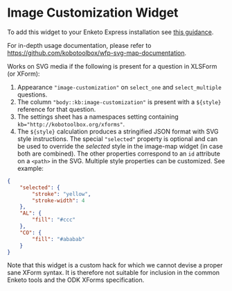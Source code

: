 Image Customization Widget
==========

To add this widget to your Enketo Express installation see [this guidance](https://enketo.github.io/enketo-express/tutorial-34-custom-widgets.html).

For in-depth usage documentation, please refer to https://github.com/kobotoolbox/wfp-svg-map-documentation.

Works on SVG media if the following is present for a question in XLSForm (or XForm):

1. Appearance `"image-customization"` on `select_one` and `select_multiple` questions.
2. The column `"body::kb:image-customization"` is present with a `${style}` reference for that question.
3. The settings sheet has a namespaces setting containing `kb="http://kobotoolbox.org/xforms"`.
4. The `${style}` calculation produces a stringified JSON format with SVG style instructions. The special `"selected"` property is optional and can be used to override the _selected_ style in the image-map widget (in case both are combined). The other properties correspond to an `id` attribute on a `<path>` in the SVG. Multiple style properties can be customized. See example:

```json
{
	"selected": {
		"stroke": "yellow",
		"stroke-width": 4
	},
	"AL": {
		"fill": "#ccc"
	},
	"CO": {
		"fill": "#ababab"
	}
}
```

Note that this widget is a custom hack for which we cannot devise a proper sane XForm syntax. It is therefore not suitable for inclusion in the common Enketo tools and the ODK XForms specification.
